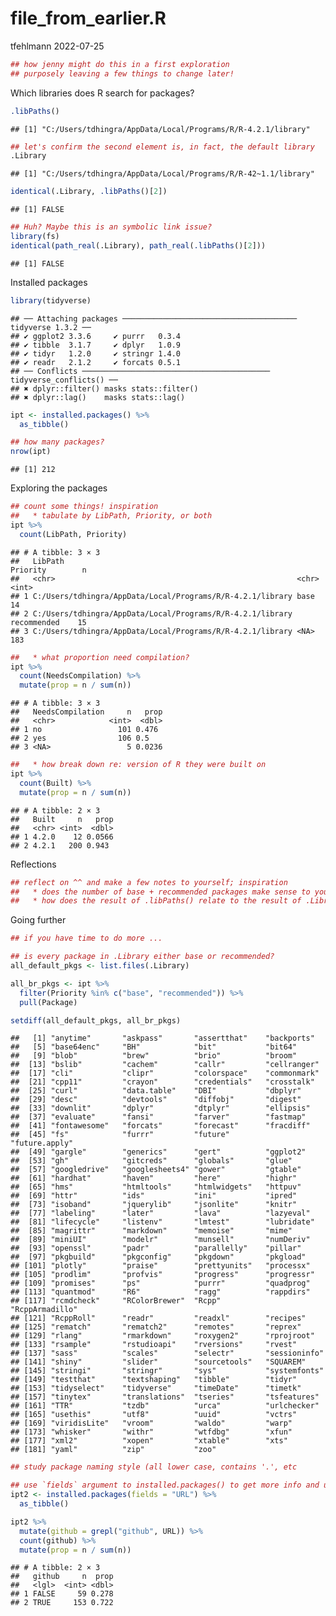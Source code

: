 file_from_earlier.R
================
tfehlmann
2022-07-25

``` r
## how jenny might do this in a first exploration
## purposely leaving a few things to change later!
```

Which libraries does R search for packages?

``` r
.libPaths()
```

    ## [1] "C:/Users/tdhingra/AppData/Local/Programs/R/R-4.2.1/library"

``` r
## let's confirm the second element is, in fact, the default library
.Library
```

    ## [1] "C:/Users/tdhingra/AppData/Local/Programs/R/R-42~1.1/library"

``` r
identical(.Library, .libPaths()[2])
```

    ## [1] FALSE

``` r
## Huh? Maybe this is an symbolic link issue?
library(fs)
identical(path_real(.Library), path_real(.libPaths()[2]))
```

    ## [1] FALSE

Installed packages

``` r
library(tidyverse)
```

    ## ── Attaching packages ─────────────────────────────────────── tidyverse 1.3.2 ──
    ## ✔ ggplot2 3.3.6     ✔ purrr   0.3.4
    ## ✔ tibble  3.1.7     ✔ dplyr   1.0.9
    ## ✔ tidyr   1.2.0     ✔ stringr 1.4.0
    ## ✔ readr   2.1.2     ✔ forcats 0.5.1
    ## ── Conflicts ────────────────────────────────────────── tidyverse_conflicts() ──
    ## ✖ dplyr::filter() masks stats::filter()
    ## ✖ dplyr::lag()    masks stats::lag()

``` r
ipt <- installed.packages() %>%
  as_tibble()

## how many packages?
nrow(ipt)
```

    ## [1] 212

Exploring the packages

``` r
## count some things! inspiration
##   * tabulate by LibPath, Priority, or both
ipt %>%
  count(LibPath, Priority)
```

    ## # A tibble: 3 × 3
    ##   LibPath                                                    Priority        n
    ##   <chr>                                                      <chr>       <int>
    ## 1 C:/Users/tdhingra/AppData/Local/Programs/R/R-4.2.1/library base           14
    ## 2 C:/Users/tdhingra/AppData/Local/Programs/R/R-4.2.1/library recommended    15
    ## 3 C:/Users/tdhingra/AppData/Local/Programs/R/R-4.2.1/library <NA>          183

``` r
##   * what proportion need compilation?
ipt %>%
  count(NeedsCompilation) %>%
  mutate(prop = n / sum(n))
```

    ## # A tibble: 3 × 3
    ##   NeedsCompilation     n   prop
    ##   <chr>            <int>  <dbl>
    ## 1 no                 101 0.476 
    ## 2 yes                106 0.5   
    ## 3 <NA>                 5 0.0236

``` r
##   * how break down re: version of R they were built on
ipt %>%
  count(Built) %>%
  mutate(prop = n / sum(n))
```

    ## # A tibble: 2 × 3
    ##   Built     n   prop
    ##   <chr> <int>  <dbl>
    ## 1 4.2.0    12 0.0566
    ## 2 4.2.1   200 0.943

Reflections

``` r
## reflect on ^^ and make a few notes to yourself; inspiration
##   * does the number of base + recommended packages make sense to you?
##   * how does the result of .libPaths() relate to the result of .Library?
```

Going further

``` r
## if you have time to do more ...

## is every package in .Library either base or recommended?
all_default_pkgs <- list.files(.Library)

all_br_pkgs <- ipt %>%
  filter(Priority %in% c("base", "recommended")) %>%
  pull(Package)

setdiff(all_default_pkgs, all_br_pkgs)
```

    ##   [1] "anytime"       "askpass"       "assertthat"    "backports"    
    ##   [5] "base64enc"     "BH"            "bit"           "bit64"        
    ##   [9] "blob"          "brew"          "brio"          "broom"        
    ##  [13] "bslib"         "cachem"        "callr"         "cellranger"   
    ##  [17] "cli"           "clipr"         "colorspace"    "commonmark"   
    ##  [21] "cpp11"         "crayon"        "credentials"   "crosstalk"    
    ##  [25] "curl"          "data.table"    "DBI"           "dbplyr"       
    ##  [29] "desc"          "devtools"      "diffobj"       "digest"       
    ##  [33] "downlit"       "dplyr"         "dtplyr"        "ellipsis"     
    ##  [37] "evaluate"      "fansi"         "farver"        "fastmap"      
    ##  [41] "fontawesome"   "forcats"       "forecast"      "fracdiff"     
    ##  [45] "fs"            "furrr"         "future"        "future.apply" 
    ##  [49] "gargle"        "generics"      "gert"          "ggplot2"      
    ##  [53] "gh"            "gitcreds"      "globals"       "glue"         
    ##  [57] "googledrive"   "googlesheets4" "gower"         "gtable"       
    ##  [61] "hardhat"       "haven"         "here"          "highr"        
    ##  [65] "hms"           "htmltools"     "htmlwidgets"   "httpuv"       
    ##  [69] "httr"          "ids"           "ini"           "ipred"        
    ##  [73] "isoband"       "jquerylib"     "jsonlite"      "knitr"        
    ##  [77] "labeling"      "later"         "lava"          "lazyeval"     
    ##  [81] "lifecycle"     "listenv"       "lmtest"        "lubridate"    
    ##  [85] "magrittr"      "markdown"      "memoise"       "mime"         
    ##  [89] "miniUI"        "modelr"        "munsell"       "numDeriv"     
    ##  [93] "openssl"       "padr"          "parallelly"    "pillar"       
    ##  [97] "pkgbuild"      "pkgconfig"     "pkgdown"       "pkgload"      
    ## [101] "plotly"        "praise"        "prettyunits"   "processx"     
    ## [105] "prodlim"       "profvis"       "progress"      "progressr"    
    ## [109] "promises"      "ps"            "purrr"         "quadprog"     
    ## [113] "quantmod"      "R6"            "ragg"          "rappdirs"     
    ## [117] "rcmdcheck"     "RColorBrewer"  "Rcpp"          "RcppArmadillo"
    ## [121] "RcppRoll"      "readr"         "readxl"        "recipes"      
    ## [125] "rematch"       "rematch2"      "remotes"       "reprex"       
    ## [129] "rlang"         "rmarkdown"     "roxygen2"      "rprojroot"    
    ## [133] "rsample"       "rstudioapi"    "rversions"     "rvest"        
    ## [137] "sass"          "scales"        "selectr"       "sessioninfo"  
    ## [141] "shiny"         "slider"        "sourcetools"   "SQUAREM"      
    ## [145] "stringi"       "stringr"       "sys"           "systemfonts"  
    ## [149] "testthat"      "textshaping"   "tibble"        "tidyr"        
    ## [153] "tidyselect"    "tidyverse"     "timeDate"      "timetk"       
    ## [157] "tinytex"       "translations"  "tseries"       "tsfeatures"   
    ## [161] "TTR"           "tzdb"          "urca"          "urlchecker"   
    ## [165] "usethis"       "utf8"          "uuid"          "vctrs"        
    ## [169] "viridisLite"   "vroom"         "waldo"         "warp"         
    ## [173] "whisker"       "withr"         "wtfdbg"        "xfun"         
    ## [177] "xml2"          "xopen"         "xtable"        "xts"          
    ## [181] "yaml"          "zip"           "zoo"

``` r
## study package naming style (all lower case, contains '.', etc

## use `fields` argument to installed.packages() to get more info and use it!
ipt2 <- installed.packages(fields = "URL") %>%
  as_tibble()

ipt2 %>%
  mutate(github = grepl("github", URL)) %>%
  count(github) %>%
  mutate(prop = n / sum(n))
```

    ## # A tibble: 2 × 3
    ##   github     n  prop
    ##   <lgl>  <int> <dbl>
    ## 1 FALSE     59 0.278
    ## 2 TRUE     153 0.722
